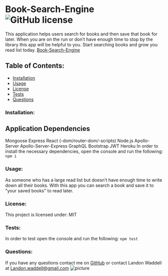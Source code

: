 # Book-Search-Engine ![GitHub license](https://img.shields.io/github/license/Naereen/StrapDown.js.svg)
This application helps users search for books and then save that book for later. When you are on the run or don’t have enough time to stop by the library this app will be helpful to you. Start searching books and grow you read list today. [Book-Search-Engine](https://landon-tech-blog.herokuapp.com/)

## Table of Contents:
* [Installation](#installation)
* [Usage](#usage)
* [License](#license)
* [Tests](#tests)
* [Questions](#questions)
### Installation:
## Application Dependencies
Mongoose
Express
React (-dom/router-dom/-scripts)
Node.js
Apollo-Server
Apollo-Server-Express
GraphQL
Bootstrap
JWT
Heroku
In order to install the necessary dependencies, open the console and run the following:
```npm i```
### Usage:
As someone who has a large read list but doesn’t have enough time to write down all their books. With this app you can search a book and save it to "your saved books" to read later.
### License:
This project is licensed under:
MIT

### Tests:
In order to test open the console and run the following:
```npm test```
### Questions:
If you have any questions contact me on [GitHub](https://github.com/Landon0615) or contact 
Landon Waddell at Landon.waddell@gmail.com
![picture](https://github.com/Landon0615.png?size=80)